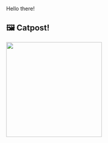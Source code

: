 Hello there!



## 🖼️ Catpost!

<sub>
    <img src="https://cdn2.thecatapi.com/images/XzEfOsatz.jpg" height="256">
</sub>

